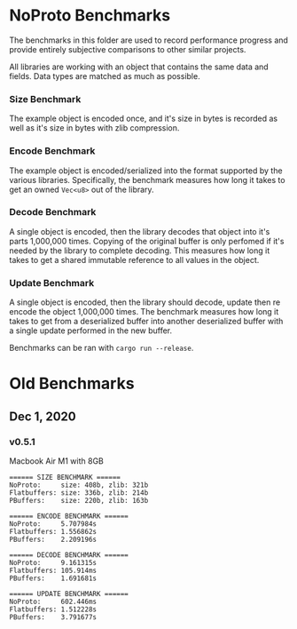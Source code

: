 # NoProto Benchmarks

The benchmarks in this folder are used to record performance progress and provide entirely subjective comparisons to other similar projects.

All libraries are working with an object that contains the same data and fields.  Data types are matched as much as possible.

### Size Benchmark
The example object is encoded once, and it's size in bytes is recorded as well as it's size in bytes with zlib compression.

### Encode Benchmark
The example object is encoded/serialized into the format supported by the various libraries.  Specifically, the benchmark measures how long it takes to get an owned `Vec<u8>` out of the library.

### Decode Benchmark
A single object is encoded, then the library decodes that object into it's parts 1,000,000 times.  Copying of the original buffer is only perfomed if it's needed by the library to complete decoding.  This measures how long it takes to get a shared immutable reference to all values in the object.

### Update Benchmark
A single object is encoded, then the library should decode, update then re encode the object 1,000,000 times.  The benchmark measures how long it takes to get from a deserialized buffer into another deserialized buffer with a single update performed in the new buffer.

Benchmarks can be ran with `cargo run --release`.

# Old Benchmarks

## Dec 1, 2020
### v0.5.1 
Macbook Air M1 with 8GB

```
====== SIZE BENCHMARK ======
NoProto:     size: 408b, zlib: 321b
Flatbuffers: size: 336b, zlib: 214b
PBuffers:    size: 220b, zlib: 163b

====== ENCODE BENCHMARK ======
NoProto:     5.707984s
Flatbuffers: 1.556862s
PBuffers:    2.209196s

====== DECODE BENCHMARK ======
NoProto:     9.161315s
Flatbuffers: 105.914ms
PBuffers:    1.691681s

====== UPDATE BENCHMARK ======
NoProto:     602.446ms
Flatbuffers: 1.512228s
PBuffers:    3.791677s
```